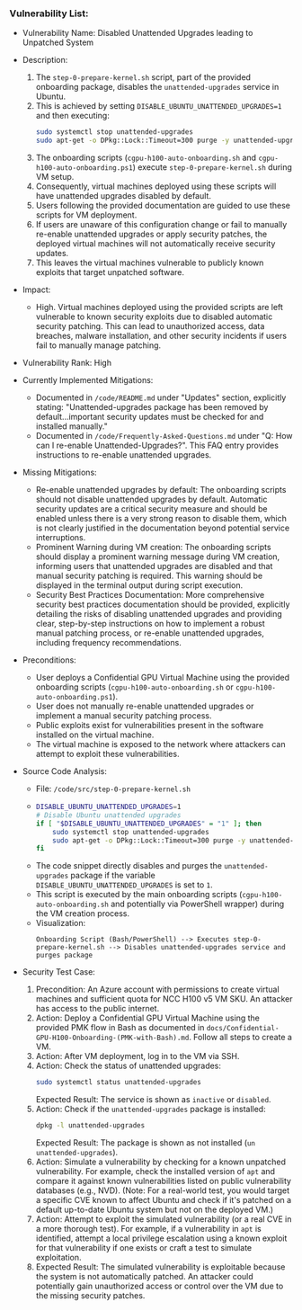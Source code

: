 ### Vulnerability List:

- Vulnerability Name: Disabled Unattended Upgrades leading to Unpatched System

- Description:
  1. The `step-0-prepare-kernel.sh` script, part of the provided onboarding package, disables the `unattended-upgrades` service in Ubuntu.
  2. This is achieved by setting `DISABLE_UBUNTU_UNATTENDED_UPGRADES=1` and then executing:
     ```bash
     sudo systemctl stop unattended-upgrades
     sudo apt-get -o DPkg::Lock::Timeout=300 purge -y unattended-upgrades
     ```
  3. The onboarding scripts (`cgpu-h100-auto-onboarding.sh` and `cgpu-h100-auto-onboarding.ps1`) execute `step-0-prepare-kernel.sh` during VM setup.
  4. Consequently, virtual machines deployed using these scripts will have unattended upgrades disabled by default.
  5. Users following the provided documentation are guided to use these scripts for VM deployment.
  6. If users are unaware of this configuration change or fail to manually re-enable unattended upgrades or apply security patches, the deployed virtual machines will not automatically receive security updates.
  7. This leaves the virtual machines vulnerable to publicly known exploits that target unpatched software.

- Impact:
  - High. Virtual machines deployed using the provided scripts are left vulnerable to known security exploits due to disabled automatic security patching. This can lead to unauthorized access, data breaches, malware installation, and other security incidents if users fail to manually manage patching.

- Vulnerability Rank: High

- Currently Implemented Mitigations:
  - Documented in `/code/README.md` under "Updates" section, explicitly stating: "Unattended-upgrades package has been removed by default...important security updates must be checked for and installed manually."
  - Documented in `/code/Frequently-Asked-Questions.md` under "Q: How can I re-enable Unattended-Upgrades?". This FAQ entry provides instructions to re-enable unattended upgrades.

- Missing Mitigations:
  - Re-enable unattended upgrades by default: The onboarding scripts should not disable unattended upgrades by default. Automatic security updates are a critical security measure and should be enabled unless there is a very strong reason to disable them, which is not clearly justified in the documentation beyond potential service interruptions.
  - Prominent Warning during VM creation: The onboarding scripts should display a prominent warning message during VM creation, informing users that unattended upgrades are disabled and that manual security patching is required. This warning should be displayed in the terminal output during script execution.
  - Security Best Practices Documentation:  More comprehensive security best practices documentation should be provided, explicitly detailing the risks of disabling unattended upgrades and providing clear, step-by-step instructions on how to implement a robust manual patching process, or re-enable unattended upgrades, including frequency recommendations.

- Preconditions:
  - User deploys a Confidential GPU Virtual Machine using the provided onboarding scripts (`cgpu-h100-auto-onboarding.sh` or `cgpu-h100-auto-onboarding.ps1`).
  - User does not manually re-enable unattended upgrades or implement a manual security patching process.
  - Public exploits exist for vulnerabilities present in the software installed on the virtual machine.
  - The virtual machine is exposed to the network where attackers can attempt to exploit these vulnerabilities.

- Source Code Analysis:
  - File: `/code/src/step-0-prepare-kernel.sh`
  - ```bash
    DISABLE_UBUNTU_UNATTENDED_UPGRADES=1
    # Disable Ubuntu unattended upgrades
    if [ "$DISABLE_UBUNTU_UNATTENDED_UPGRADES" = "1" ]; then
        sudo systemctl stop unattended-upgrades
        sudo apt-get -o DPkg::Lock::Timeout=300 purge -y unattended-upgrades
    fi
    ```
  - The code snippet directly disables and purges the `unattended-upgrades` package if the variable `DISABLE_UBUNTU_UNATTENDED_UPGRADES` is set to `1`.
  - This script is executed by the main onboarding scripts (`cgpu-h100-auto-onboarding.sh` and potentially via PowerShell wrapper) during the VM creation process.
  - Visualization:
    ```
    Onboarding Script (Bash/PowerShell) --> Executes step-0-prepare-kernel.sh --> Disables unattended-upgrades service and purges package
    ```

- Security Test Case:
  1. Precondition: An Azure account with permissions to create virtual machines and sufficient quota for NCC H100 v5 VM SKU. An attacker has access to the public internet.
  2. Action: Deploy a Confidential GPU Virtual Machine using the provided PMK flow in Bash as documented in `docs/Confidential-GPU-H100-Onboarding-(PMK-with-Bash).md`. Follow all steps to create a VM.
  3. Action: After VM deployment, log in to the VM via SSH.
  4. Action: Check the status of unattended upgrades:
     ```bash
     sudo systemctl status unattended-upgrades
     ```
     Expected Result: The service is shown as `inactive` or `disabled`.
  5. Action: Check if the `unattended-upgrades` package is installed:
     ```bash
     dpkg -l unattended-upgrades
     ```
     Expected Result: The package is shown as not installed (`un  unattended-upgrades`).
  6. Action: Simulate a vulnerability by checking for a known unpatched vulnerability. For example, check the installed version of `apt` and compare it against known vulnerabilities listed on public vulnerability databases (e.g., NVD). (Note: For a real-world test, you would target a specific CVE known to affect Ubuntu and check if it's patched on a default up-to-date Ubuntu system but not on the deployed VM.)
  7. Action: Attempt to exploit the simulated vulnerability (or a real CVE in a more thorough test). For example, if a vulnerability in `apt` is identified, attempt a local privilege escalation using a known exploit for that vulnerability if one exists or craft a test to simulate exploitation.
  8. Expected Result: The simulated vulnerability is exploitable because the system is not automatically patched. An attacker could potentially gain unauthorized access or control over the VM due to the missing security patches.